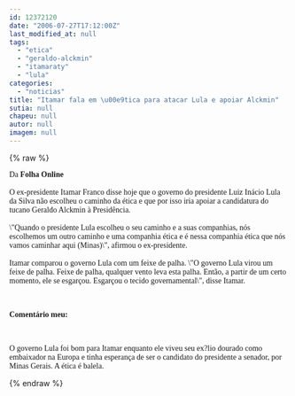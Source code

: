 ```yaml
---
id: 12372120
date: "2006-07-27T17:12:00Z"
last_modified_at: null
tags:
  - "etica"
  - "geraldo-alckmin"
  - "itamaraty"
  - "lula"
categories:
  - "noticias"
title: "Itamar fala em \u00e9tica para atacar Lula e apoiar Alckmin"
sutia: null
chapeu: null
autor: null
imagem: null
---
```

{% raw %}
<p><DIV class=ad1><FONT face=Verdana>Da <B>Folha Online</B><BR><BR>O ex-presidente Itamar Franco disse hoje que o governo do presidente Luiz Inácio Lula da Silva não escolheu o caminho da ética e que por isso iria apoiar a candidatura do tucano Geraldo Alckmin à Presidência.<BR><BR>\"Quando o presidente Lula escolheu o seu caminho e a suas companhias, nós escolhemos um outro caminho e uma companhia ética e é nessa companhia ética que nós vamos caminhar aqui (Minas)\", afirmou o ex-presidente.<BR><BR>Itamar comparou o governo Lula com um feixe de palha. \"O governo Lula virou um feixe de palha. Feixe de palha, qualquer vento leva esta palha. Então, a partir de um certo momento, ele se esgarçou. Esgarçou o tecido governamental\", disse Itamar.</FONT></DIV></p>
<p><DIV class=ad1><FONT face=Verdana></FONT>&nbsp;</DIV></p>
<p><DIV class=ad1><FONT face=Verdana><STRONG>Comentário meu:</STRONG></FONT></DIV></p>
<p><DIV class=ad1><FONT face=Verdana></FONT>&nbsp;</DIV></p>
<p><DIV class=ad1><FONT face=Verdana>O governo Lula foi bom para Itamar enquanto ele viveu seu ex?lio dourado como embaixador na Europa e tinha esperança de ser o candidato do presidente a senador, por Minas Gerais. A ética é balela.</FONT></DIV> </p>
{% endraw %}
